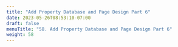 ```yaml
---
title: "Add Property Database and Page Design Part 6"
date: 2023-05-26T08:53:10-07:00
draft: false
menuTitle: "58. Add Property Database and Page Design Part 6"
weight: 58
---
```


